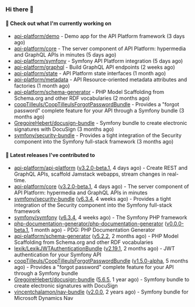### Hi there 👋

#### 👷 Check out what I'm currently working on

- [api-platform/demo](https://github.com/api-platform/demo) - Demo app for the API Platform framework (3 days ago)
- [api-platform/core](https://github.com/api-platform/core) - The server component of API Platform: hypermedia and GraphQL APIs in minutes (5 days ago)
- [api-platform/symfony](https://github.com/api-platform/symfony) - Symfony API Platform integration (5 days ago)
- [api-platform/graphql](https://github.com/api-platform/graphql) - Build GraphQL API endpoints (2 weeks ago)
- [api-platform/state](https://github.com/api-platform/state) - API Platform state interfaces (1 month ago)
- [api-platform/metadata](https://github.com/api-platform/metadata) - API Resource-oriented metadata attributes and factories (1 month ago)
- [api-platform/schema-generator](https://github.com/api-platform/schema-generator) - PHP Model Scaffolding from Schema.org and other RDF vocabularies (2 months ago)
- [coopTilleuls/CoopTilleulsForgotPasswordBundle](https://github.com/coopTilleuls/CoopTilleulsForgotPasswordBundle) - Provides a &#34;forgot password&#34; complete feature for your API through a Symfony bundle (3 months ago)
- [GregoireHebert/docusign-bundle](https://github.com/GregoireHebert/docusign-bundle) - Symfony bundle to create electronic signatures with DocuSign (3 months ago)
- [symfony/security-bundle](https://github.com/symfony/security-bundle) - Provides a tight integration of the Security component into the Symfony full-stack framework (3 months ago)

#### 🔭 Latest releases I've contributed to

- [api-platform/api-platform](https://github.com/api-platform/api-platform) ([v3.2.0-beta.1](https://github.com/api-platform/api-platform/releases/tag/v3.2.0-beta.1), 4 days ago) - Create REST and GraphQL APIs, scaffold Jamstack webapps, stream changes in real-time.
- [api-platform/core](https://github.com/api-platform/core) ([v3.2.0-beta.1](https://github.com/api-platform/core/releases/tag/v3.2.0-beta.1), 4 days ago) - The server component of API Platform: hypermedia and GraphQL APIs in minutes
- [symfony/security-bundle](https://github.com/symfony/security-bundle) ([v6.3.4](https://github.com/symfony/security-bundle/releases/tag/v6.3.4), 4 weeks ago) - Provides a tight integration of the Security component into the Symfony full-stack framework
- [symfony/symfony](https://github.com/symfony/symfony) ([v6.3.4](https://github.com/symfony/symfony/releases/tag/v6.3.4), 4 weeks ago) - The Symfony PHP framework
- [php-documentation-generator/php-documentation-generator](https://github.com/php-documentation-generator/php-documentation-generator) ([v0.0.0-beta.1](https://github.com/php-documentation-generator/php-documentation-generator/releases/tag/v0.0.0-beta.1), 1 month ago) - PDG: PHP Documentation Generator
- [api-platform/schema-generator](https://github.com/api-platform/schema-generator) ([v5.2.2](https://github.com/api-platform/schema-generator/releases/tag/v5.2.2), 2 months ago) - PHP Model Scaffolding from Schema.org and other RDF vocabularies
- [lexik/LexikJWTAuthenticationBundle](https://github.com/lexik/LexikJWTAuthenticationBundle) ([v2.19.1](https://github.com/lexik/LexikJWTAuthenticationBundle/releases/tag/v2.19.1), 2 months ago) - JWT authentication for your Symfony API
- [coopTilleuls/CoopTilleulsForgotPasswordBundle](https://github.com/coopTilleuls/CoopTilleulsForgotPasswordBundle) ([v1.5.0-alpha](https://github.com/coopTilleuls/CoopTilleulsForgotPasswordBundle/releases/tag/v1.5.0-alpha), 5 months ago) - Provides a &#34;forgot password&#34; complete feature for your API through a Symfony bundle
- [GregoireHebert/docusign-bundle](https://github.com/GregoireHebert/docusign-bundle) ([5.6.5](https://github.com/GregoireHebert/docusign-bundle/releases/tag/5.6.5), 1 year ago) - Symfony bundle to create electronic signatures with DocuSign
- [vincentchalamon/nav-bundle](https://github.com/vincentchalamon/nav-bundle) ([v2.0.0](https://github.com/vincentchalamon/nav-bundle/releases/tag/v2.0.0), 2 years ago) - Symfony bundle for Microsoft Dynamics Nav


